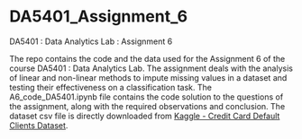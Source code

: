# DA5401_Assignment_6
DA5401 : Data Analytics Lab : Assignment 6

The repo contains the code and the data used for the Assignment 6 of the course DA5401 : Data Analytics Lab. The assignment deals with the analysis of linear and non-linear methods to impute missing values in a dataset and testing their effectiveness on a classification task. The A6_code_DA5401.ipynb file contains the code solution to the questions of the assignment, along with the required observations and conclusion. The dataset csv file is directly downloaded from [Kaggle - Credit Card Default Clients Dataset](https://www.kaggle.com/datasets/uciml/default-of-credit-card-clients-dataset).
